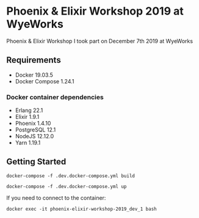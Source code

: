 # Phoenix & Elixir Workshop 2019 at WyeWorks

Phoenix & Elixir Workshop I took part on December 7th 2019 at WyeWorks

## Requirements

- Docker 19.03.5
- Docker Compose 1.24.1

### Docker container dependencies

- Erlang 22.1
- Elixir 1.9.1
- Phoenix 1.4.10
- PostgreSQL 12.1
- NodeJS 12.12.0
- Yarn 1.19.1

## Getting Started

```docker-compose -f .dev.docker-compose.yml build```

```docker-compose -f .dev.docker-compose.yml up```

If you need to connect to the container:

```docker exec -it phoenix-elixir-workshop-2019_dev_1 bash```
